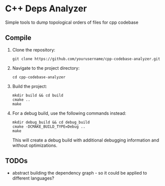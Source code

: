 # C++ Deps Analyzer

Simple tools to dump topological orders of files for cpp codebase

## Compile

1. Clone the repository:
   ```
   git clone https://github.com/yourusername/cpp-codebase-analyzer.git
   ```

2. Navigate to the project directory:
   ```
   cd cpp-codebase-analyzer
   ```

3. Build the project:
   ```
   mkdir build && cd build
   cmake ..
   make
   ```


4. For a debug build, use the following commands instead:
   ```
   mkdir debug_build && cd debug_build
   cmake -DCMAKE_BUILD_TYPE=Debug ..
   make
   ```

   This will create a debug build with additional debugging information and without optimizations.


## TODOs

- abstract building the dependency graph - so it could be applied to different languages?
